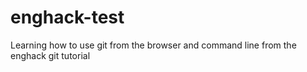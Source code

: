 # enghack-test
Learning how to use git from the browser and command line from the enghack git tutorial
